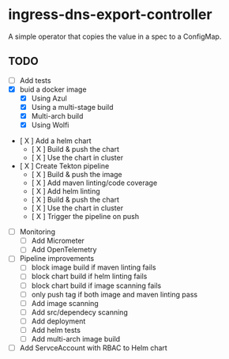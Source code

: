 # ingress-dns-export-controller

A simple operator that copies the value in a spec to a ConfigMap.

## TODO

* [ ] Add tests
* [X] buid a docker image
  * [X] Using Azul
  * [X] Using a multi-stage build
  * [X] Multi-arch build
  * [X] Using Wolfi
* [ X ] Add a helm chart
  * [ X ] Build & push the chart
  * [ X ] Use the chart in cluster
* [ X ] Create Tekton pipeline
  * [ X ] Build & push the image
  * [ X ] Add maven linting/code coverage
  * [ X ] Add helm linting
  * [ X ] Build & push the chart
  * [ X ] Use the chart in cluster
  * [ X ] Trigger the pipeline on push
* [ ] Monitoring
  * [ ] Add Micrometer
  * [ ] Add OpenTelemetry
*  [ ] Pipeline improvements
  * [  ] block image build if maven linting fails
  * [  ] block chart build if helm linting fails
  * [  ] block chart build if image scanning fails
  * [  ] only push tag if both image and maven linting pass
  * [  ] Add image scanning
  * [  ] Add src/dependecy scanning
  * [  ] Add deployment
  * [  ] Add helm tests
  * [  ] Add multi-arch image build
* [ ] Add ServceAccount with RBAC to Helm chart
